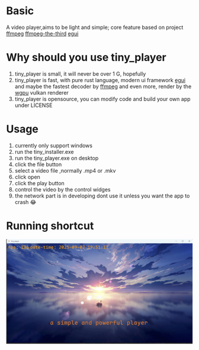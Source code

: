 # Basic
A video player,aims to be light and simple;
core feature based on project
[ffmpeg](https://github.com/FFmpeg/FFmpeg)
[ffmpeg-the-third](https://github.com/shssoichiro/ffmpeg-the-third)
[egui](https://github.com/emilk/egui)
# Why should you use tiny_player
1. tiny_player is small, it will never be over 1 G, hopefully
2. tiny_player is fast, with pure rust language, modern ui framework [egui](https://github.com/emilk/egui) and maybe the fastest decoder by [ffmpeg](https://github.com/FFmpeg/FFmpeg) and even more, render by the [wgpu](https://github.com/gfx-rs/wgpu) vulkan renderer
3. tiny_player is opensource, you can modify code and build your own app under LICENSE
# Usage
1. currently only support windows
2. run the tiny_installer.exe
3. run the tiny_player.exe on desktop
4. click the file button
5. select a video file ,normally .mp4 or .mkv
6. click open 
7. click the play button
8. control the video by the control widges
9. the network part is in developing dont use it unless you want the app to crash 😂
# Running shortcut
![project_show_image](resources/project_show_img.png) 